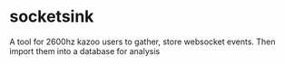 # socketsink
A tool for 2600hz kazoo users to gather, store websocket events. Then import them into a database for analysis
